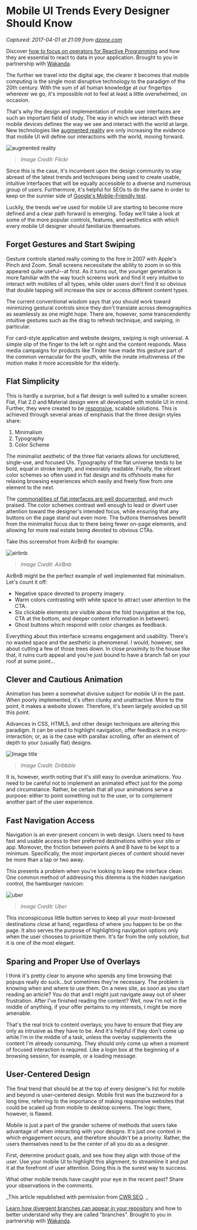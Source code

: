 # Mobile UI Trends Every Designer Should Know

_Captured: 2017-04-01 at 21:09 from [dzone.com](https://dzone.com/articles/mobile-ui-trends-every-designer-should-know?edition=286969&utm_source=Daily%20Digest&utm_medium=email&utm_campaign=dd%202017-04-01)_

Discover [how to focus on operators for Reactive Programming](https://dzone.com/go?i=190139&u=https%3A%2F%2Fblog.wakanda.io%2Freactive-programming-operators%2F%3Futm_source%3Ddzone%26utm_campaign%3Dblog-article%26utm_medium%3Dreferral) and how they are essential to react to data in your application. Brought to you in partnership with [Wakanda](https://dzone.com/go?i=190139&u=https%3A%2F%2Fwww.wakanda.io%2F).

The further we travel into the digital age, the clearer it becomes that mobile computing is the single most disruptive technology to the paradigm of the 20th century. With the sum of all human knowledge at our fingertips wherever we go, it's impossible not to feel at least a little overwhelmed, on occasion.

That's why the design and implementation of mobile user interfaces are such an important field of study. The way in which we interact with these mobile devices defines the way we see and interact with the world at large. New technologies like [augmented reality](https://www.youtube.com/watch?v=oH_LfXnklRw) are only increasing the evidence that mobile UI will define our interactions with the world, moving forward.

![augmented reality](https://www.completewebresources.com/wp-content/uploads/augmented-reality.jpg)

> _Image Credit: Flickr_

Since this is the case, it's incumbent upon the design community to stay abreast of the latest trends and techniques being used to create usable, intuitive interfaces that will be equally accessible to a diverse and numerous group of users. Furthermore, it's helpful for SEOs to do the same in order to keep on the sunnier side of [Google's Mobile-Friendly test](https://www.google.com/webmasters/tools/mobile-friendly/).

Luckily, the trends we've used for mobile UI are starting to become more defined and a clear path forward is emerging. Today we'll take a look at some of the more popular controls, features, and aesthetics with which every mobile UI designer should familiarize themselves.

## Forget Gestures and Start Swiping

Gesture controls started really coming to the fore in 2007 with Apple's Pinch and Zoom. Small screens necessitate the ability to zoom in so this appeared quite useful--at first. As it turns out, the younger generation is more familiar with the way touch screens work and find it very intuitive to interact with mobiles of all types, while older users don't find it so obvious that double tapping will increase the size or access different content types.

The current conventional wisdom says that you should work toward minimizing gestural controls since they don't translate across demographics as seamlessly as one might hope. There are, however, some transcendently intuitive gestures such as the drag to refresh technique, and swiping, in particular.

For card-style application and website designs, swiping is nigh universal. A simple slip of the finger to the left or right and the content responds. Mass media campaigns for products like Tinder have made this gesture part of the common vernacular for the youth, while the innate intuitiveness of the motion make it more accessible for the elderly.

## Flat Simplicity

This is hardly a surprise, but a flat design is well suited to a smaller screen. Flat, Flat 2.0 and Material design were all developed with mobile UI in mind. Further, they were created to be [responsive](https://www.completewebresources.com/21-examples-responsive-web-design-done-right/), scalable solutions. This is achieved through several areas of emphasis that the three design styles share:

  1. Minimalism
  2. Typography
  3. Color Scheme

The minimalist aesthetic of the three flat variants allows for uncluttered, single-use, and focused UIs. Typography of the flat universe tends to be bold, equal in stroke length, and inexorably readable. Finally, the vibrant color schemes so often used in flat design and its offshoots make for relaxing browsing experiences which easily and freely flow from one element to the next.

The [commonalities of flat interfaces are well documented](https://www.completewebresources.com/5-unfailing-facets-flat-design/), and much praised. The color schemes contrast well enough to lead or divert user attention toward the designer's intended focus, while ensuring that any buttons on the page stand out even more. The buttons themselves benefit from the minimalist focus due to there being fewer on-page elements, and allowing for more real estate being devoted to obvious CTAs.

Take this screenshot from AirBnB for example:

![airbnb](https://www.completewebresources.com/wp-content/uploads/airbnb.jpg)

> _Image Credit: AirBnb_

AirBnB might be the perfect example of well implemented flat minimalism. Let's count it off:

  * Negative space devoted to property imagery.
  * Warm colors contrasting with white space to attract user attention to the CTA.
  * Six clickable elements are visible above the fold (navigation at the top, CTA at the bottom, and deeper content information in between).
  * Ghost buttons which respond with color changes as feedback.

Everything about this interface screams engagement and usability. There's no wasted space and the aesthetic is phenomenal. I would, however, see about cutting a few of those trees down. In close proximity to the house like that, it ruins curb appeal and you're just bound to have a branch fall on your roof at some point…

## Clever and Cautious Animation

Animation has been a somewhat divisive subject for mobile UI in the past. When poorly implemented, it's often clunky and unattractive. More to the point, it makes a website slower. Therefore, it's been largely avoided up till this point.

Advances in CSS, HTML5, and other design techniques are altering this paradigm. It can be used to highlight navigation, offer feedback in a micro-interaction; or, as is the case with parallax scrolling, offer an element of depth to your (usually flat) designs.

![Image title](https://d13yacurqjgara.cloudfront.net/users/81991/screenshots/1362152/800.gif)

> _Image Credit: Dribbble_

It is, however, worth noting that it's still easy to overdue animations. You need to be careful not to implement an animated effect just for the pomp and circumstance. Rather, be certain that all your animations serve a purpose: either to point something out to the user, or to complement another part of the user experience.

## Fast Navigation Access

Navigation is an ever-present concern in web design. Users need to have fast and usable access to their preferred destinations within your site or app. Moreover, the friction between points A and B have to be kept to a minimum. Specifically, the most important pieces of content should never be more than a tap or two away.

This presents a problem when you're looking to keep the interface clean. One common method of addressing this dilemma is the hidden navigation control, the hamburger navicon:

![uber](https://www.completewebresources.com/wp-content/uploads/uber-1.jpg)

> _Image Credit: Uber_

This inconspicuous little button serves to keep all your most-browsed destinations close at hand, regardless of where you happen to be on the page. It also serves the purpose of highlighting navigation options only when the user chooses to prioritize them. It's far from the only solution, but it is one of the most elegant.

## Sparing and Proper Use of Overlays

I think it's pretty clear to anyone who spends any time browsing that popups really do suck…but sometimes they're necessary. The problem is knowing when and where to use them. On a news site, as soon as you start reading an article? You do that and I might just navigate away out of sheer frustration. After I've finished reading the content? Well, now I'm not in the middle of anything, if your offer pertains to my interests, I might be more amenable.

That's the real trick to content overlays; you have to ensure that they are only as intrusive as they have to be. And it's helpful if they don't come up while I'm in the middle of a task, unless the overlay supplements the content I'm already consuming. They should only come up when a moment of focused interaction is required. Like a login box at the beginning of a browsing session, for example, or a loading message.

## User-Centered Design

The final trend that should be at the top of every designer's list for mobile and beyond is user-centered design. Mobile first was the buzzword for a long time, referring to the importance of making responsive websites that could be scaled up from mobile to desktop screens. The logic there, however, is flawed.

Mobile is just a part of the grander scheme of methods that users take advantage of when interacting with your designs. It's just one context in which engagement occurs, and therefore shouldn't be a priority. Rather, the users themselves need to be the center of all you do as a designer.

First, determine product goals, and see how they align with those of the user. Use your mobile UI to highlight this alignment, to streamline it and put it at the forefront of user attention. Doing this is the surest way to success.

What other mobile trends have caught your eye in the recent past? Share your observations in the comments.

_This article republished with permission from [CWR SEO](http://www.completewebresources.com). _

[Learn how divergent branches can appear in your repository](https://dzone.com/go?i=190140&u=https%3A%2F%2Fblog.wakanda.io%2Fanimated-git-4-understand-divergent-branches-appear-fetching-remote-repository%2F%3Futm_source%3Ddzone%26utm_campaign%3Dblog-article%26utm_medium%3Dreferral) and how to better understand why they are called "branches". Brought to you in partnership with [Wakanda](https://dzone.com/go?i=190140&u=https%3A%2F%2Fwww.wakanda.io%2F).

